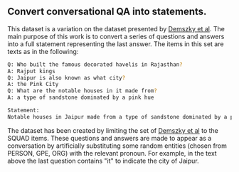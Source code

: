 ## Convert conversational QA into statements.

This dataset is a variation on the dataset presented by [Demszky et al](https://arxiv.org/abs/1809.02922).
The main purpose of this work is to convert a series of questions and answers into a full statement representing the last answer. The items in this set are texts as in the following:

```bash
Q: Who built the famous decorated havelis in Rajasthan?
A: Rajput kings
Q: Jaipur is also known as what city?
A: the Pink City
Q: What are the notable houses in it made from?
A: a type of sandstone dominated by a pink hue

Statement:
Notable houses in Jaipur made from a type of sandstone dominated by a pink hue
```

The dataset has been created by limiting the set of [Demszky et al](https://arxiv.org/abs/1809.02922) to the SQUAD items. These questions and answers are made to appear as a conversation by artificially substituting some random entities (chosen from PERSON, GPE, ORG) with the relevant pronoun. For example, in the text above the last question contains "it" to indicate the city of Jaipur.